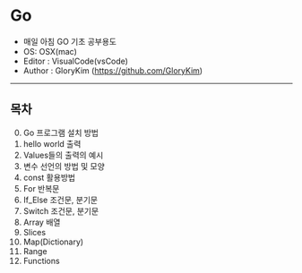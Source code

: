 # Go
- 매일 아침 GO 기초 공부용도
- OS: OSX(mac)
- Editor : VisualCode(vsCode)
- Author : GloryKim (https://github.com/GloryKim)

-------------------------------------------------------

## 목차
00. Go 프로그램 설치 방법
01. hello world 출력
02. Values들의 출력의 예시
03. 변수 선언의 방법 및 모양
04. const 활용방법
05. For 반복문
06. If_Else 조건문, 분기문
07. Switch 조건문, 분기문
08. Array 배열
09. Slices
10. Map(Dictionary)
11. Range
12. Functions